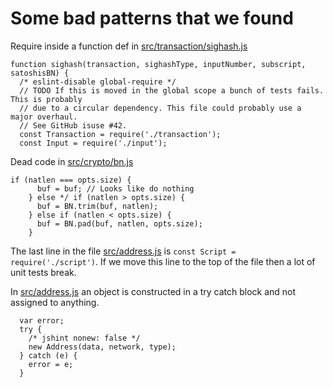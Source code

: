 

# Some bad patterns that we found

Require inside a function def in [src/transaction/sighash.js](https://github.com/the-bitcoin-token/BitcoinSource/blob/master/src/transaction/sighash.js#L139)

```
function sighash(transaction, sighashType, inputNumber, subscript, satoshisBN) {
  /* eslint-disable global-require */
  // TODO If this is moved in the global scope a bunch of tests fails. This is probably
  // due to a circular dependency. This file could probably use a major overhaul.
  // See GitHub isuse #42.
  const Transaction = require('./transaction');
  const Input = require('./input');
```



Dead code in [src/crypto/bn.js](https://github.com/the-bitcoin-token/BitcoinSource/pull/75/files#diff-7318cf02df7fd57cc2392bffec7369adR79)

```
if (natlen === opts.size) {
      buf = buf; // Looks like do nothing
    } else */ if (natlen > opts.size) {
      buf = BN.trim(buf, natlen);
    } else if (natlen < opts.size) {
      buf = BN.pad(buf, natlen, opts.size);
    }
```


The last line in the file [src/address.js](https://github.com/the-bitcoin-token/BitcoinSource/pull/80/files#diff-d388968ff4f0a9adeade95ac380637d2R650) is `const Script = require('./script')`. If we move this line to the top of the file then a lot of unit tests break.


In [src/address.js](https://github.com/the-bitcoin-token/BitcoinSource/pull/80/files#diff-d388968ff4f0a9adeade95ac380637d2R514) an object is constructed in a try catch block and not assigned to anything.
```
  var error;
  try {
    /* jshint nonew: false */
    new Address(data, network, type);
  } catch (e) {
    error = e;
  }
```
